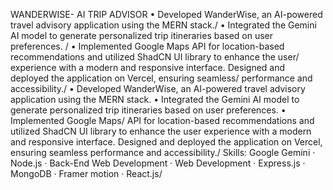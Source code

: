 WANDERWISE- AI TRIP ADVISOR
• Developed WanderWise, an AI-powered travel advisory application using the MERN stack./
• Integrated the Gemini AI model to generate personalized trip itineraries based on user preferences. /
• Implemented Google Maps API for location-based recommendations and utilized ShadCN UI library to enhance the user/
experience with a modern and responsive interface. Designed and deployed the application on Vercel, ensuring seamless/
performance and accessibility./
• Developed WanderWise, an AI-powered travel advisory application using the MERN stack. • Integrated the Gemini AI model to generate personalized trip itineraries based on user preferences. • Implemented Google Maps/ API for location-based recommendations and utilized ShadCN UI library to enhance the user experience with a modern and responsive interface. Designed and deployed the application on Vercel, ensuring seamless performance and accessibility./
Skills: Google Gemini · Node.js · Back-End Web Development · Web Development · Express.js · MongoDB · Framer motion · React.js/
